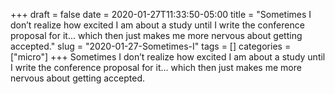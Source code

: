 +++draft = falsedate = 2020-01-27T11:33:50-05:00title = "Sometimes I don’t realize how excited I am about a study until I write the conference proposal for it... which then just makes me more nervous about getting accepted."slug = "2020-01-27-Sometimes-I"tags = []categories = ["micro"]+++Sometimes I don’t realize how excited I am about a study until I write the conference proposal for it... which then just makes me more nervous about getting accepted.